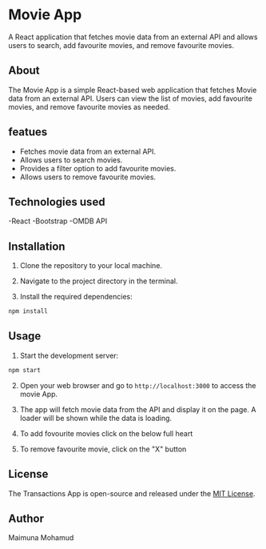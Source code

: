 # Movie App

A React application that fetches movie data from an external API and allows users to search, add favourite movies, and remove favourite movies.

## About

The Movie App is a simple React-based web application that fetches Movie  data from an external API. Users can view the list of movies, add favourite movies,  and remove favourite movies as needed.


## featues

- Fetches movie data from an external API.
- Allows users to search movies.
- Provides a filter option to add favourite movies.
- Allows users to remove favourite movies.


## Technologies used

-React
-Bootstrap
-OMDB API

## Installation

1. Clone the repository to your local machine.

2. Navigate to the project directory in the terminal.

3. Install the required dependencies:

```bash
npm install
```

## Usage

1. Start the development server:

```bash
npm start
```

2. Open your web browser and go to `http://localhost:3000` to access the movie App.

3. The app will fetch movie data from the API and display it on the page. A loader will be shown while the data is loading.

4. To add fovourite movies click on the below full heart

6. To remove favourite movie, click on the "X" button 

## License

The Transactions App is open-source and released under the [MIT License](LICENSE).

## Author

Maimuna Mohamud